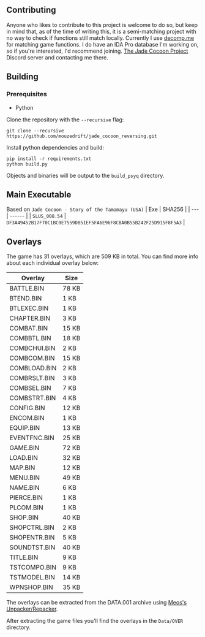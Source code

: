 ## Contributing
Anyone who likes to contribute to this project is welcome to do so, but keep in mind that, as of the time of writing this, it is a semi-matching project with no way to check if functions still match locally.
Currently I use [decomp.me](https://decomp.me/) for matching game functions. I do have an IDA Pro database I'm working on, so if you're interested, I'd recommend joining. [The Jade Cocoon Project](https://discord.gg/QUMyJmHYnc) Discord server and contacting me there.

## Building

### Prerequisites 
- Python

Clone the repository with the `--recursive` flag:

```
git clone --recursive https://github.com/mouzedrift/jade_cocoon_reversing.git
```

Install python dependencies and build:
```
pip install -r requirements.txt
python build.py
```

Objects and binaries will be output to the `build_psyq` directory.

## Main Executable

Based on `Jade Cocoon - Story of the Tamamayu (USA)`
| Exe | SHA256 | 
| --- | ------ |
| `SLUS_008.54` | `DF3A49452B17F70C1BC0E7559D851EF5FA6E96F8CBA0B55B242F25D915F8F5A3` |

## Overlays

The game has 31 overlays, which are 509 KB in total. You can find more info about each individual overlay below:

| Overlay | Size |
| ------- | ---- |
| BATTLE.BIN | 78 KB |
| BTEND.BIN | 1 KB |
| BTLEXEC.BIN | 1 KB |
| CHAPTER.BIN | 3 KB |
| COMBAT.BIN |  15 KB |
| COMBBTL.BIN | 18 KB |
| COMBCHUI.BIN | 2 KB |
| COMBCOM.BIN | 15 KB |
| COMBLOAD.BIN | 2 KB |
| COMBRSLT.BIN | 3 KB |
| COMBSEL.BIN | 7 KB |
| COMBSTRT.BIN | 4 KB |
| CONFIG.BIN | 12 KB |
| ENCOM.BIN | 1 KB |
| EQUIP.BIN | 13 KB |
| EVENTFNC.BIN | 25 KB |
| GAME.BIN | 72 KB |
| LOAD.BIN | 32 KB |
| MAP.BIN | 12 KB |
| MENU.BIN | 49 KB |
| NAME.BIN | 6 KB |
| PIERCE.BIN | 1 KB |
| PLCOM.BIN | 1 KB |
| SHOP.BIN | 40 KB |
| SHOPCTRL.BIN | 2 KB |
| SHOPENTR.BIN | 5 KB |
| SOUNDTST.BIN | 40 KB |
| TITLE.BIN | 9 KB |
| TSTCOMPO.BIN | 9 KB |
| TSTMODEL.BIN | 14 KB |
| WPNSHOP.BIN | 35 KB |

The overlays can be extracted from the DATA.001 archive using [Meos's Unpacker/Repacker](https://github.com/Meos4/Jade-Cocoon-Unpacker-Repacker).

After extracting the game files you'll find the overlays in the `Data/OVER` directory.
